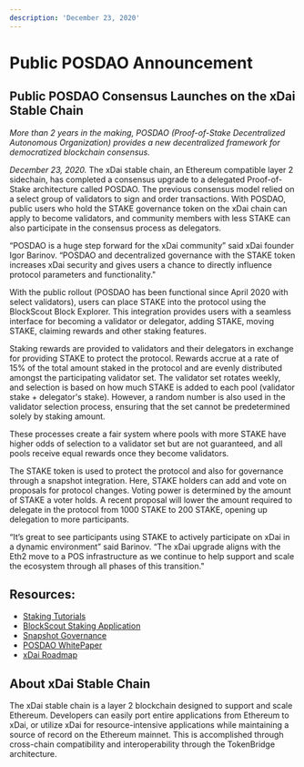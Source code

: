 ```yaml
---
description: 'December 23, 2020'
---
```


# Public POSDAO Announcement

## Public POSDAO Consensus Launches on the xDai Stable Chain

_More than 2 years in the making, POSDAO \(Proof-of-Stake Decentralized Autonomous Organization\) provides a new decentralized framework for democratized blockchain consensus._

_December 23, 2020._ The xDai stable chain, an Ethereum compatible layer 2 sidechain, has completed a consensus upgrade to a delegated Proof-of-Stake architecture called POSDAO. The previous consensus model relied on a select group of validators to sign and order transactions. With POSDAO, public users who hold the STAKE governance token on the xDai chain can apply to become validators, and community members with less STAKE can also participate in the consensus process as delegators. 

“POSDAO is a huge step forward for the xDai community” said xDai founder Igor Barinov. “POSDAO and decentralized governance with the STAKE token increases xDai security and gives users a chance to directly influence protocol parameters and functionality."

With the public rollout \(POSDAO has been functional since April 2020 with select validators\), users can place STAKE into the protocol using the BlockScout Block Explorer. This integration provides users with a seamless interface for becoming a validator or delegator, adding STAKE, moving STAKE, claiming rewards and other staking features.

Staking rewards are provided to validators and their delegators in exchange for providing STAKE to protect the protocol. Rewards accrue at a rate of 15% of the total amount staked in the protocol and are evenly distributed amongst the participating validator set. The validator set rotates weekly, and selection is based on how much STAKE is added to each pool \(validator stake + delegator's stake\). However, a random number is also used in the validator selection process, ensuring that the set cannot be predetermined solely by staking amount.  

These processes create a fair system where pools with more STAKE have higher odds of selection to a validator set but are not guaranteed, and all pools receive equal rewards once they become validators.

The STAKE token is used to protect the protocol and also for governance through a snapshot integration. Here, STAKE holders can add and vote on proposals for protocol changes. Voting power is determined by the amount of STAKE a voter holds.  A recent proposal will lower the amount required to delegate in the protocol from 1000 STAKE to 200 STAKE, opening up delegation to more participants.

“It’s great to see participants using STAKE to actively participate on xDai in a dynamic environment” said Barinov. “The xDai upgrade aligns with the Eth2 move to a POS infrastructure as we continue to help support and scale the ecosystem through all phases of this transition."

## Resources:

* [Staking Tutorials](../../../for-stakers/staking-protocol/)
* [BlockScout Staking Application](https://blockscout.com/xdai/mainnet/validators)
* [Snapshot Governance](https://snapshot.page/#/xdaistake.eth)
* [POSDAO WhitePaper](../../../for-validators/posdao-whitepaper.md)
* [xDai Roadmap](../../roadmap/) 

## About xDai Stable Chain

The xDai stable chain is a layer 2 blockchain designed to support and scale Ethereum. Developers can easily port entire applications from Ethereum to xDai, or utilize xDai for resource-intensive applications while maintaining a source of record on the Ethereum mainnet. This is accomplished through cross-chain compatibility and interoperability through the TokenBridge architecture.  



